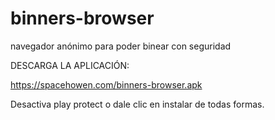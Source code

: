 # binners-browser
 navegador anónimo para poder binear con seguridad
 
DESCARGA LA APLICACIÓN:

 https://spacehowen.com/binners-browser.apk
 
Desactiva play protect o dale clic en instalar de todas formas. 
